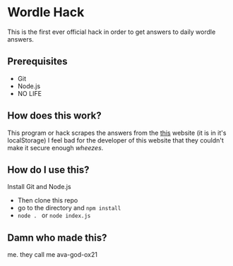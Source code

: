 # Wordle Hack
This is the first ever official hack in order to get answers to daily wordle answers.

## Prerequisites

 - Git 
 - Node.js
 - NO LIFE

## How does this work?
This program or hack scrapes the answers from the [this](https://www.nytimes.com/games/wordle/index.html) website (it is in it's localStorage)
I feel bad for the developer of this website that they couldn't make it secure enough *wheezes*.

## How do I use this?
Install Git and Node.js

 - Then clone this repo
 - go to the directory and `npm install`
 - `node . ` or `node index.js`

## Damn who made this?
me. they call me ava-god-ox21 

 
